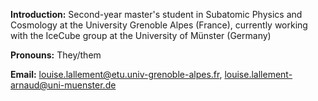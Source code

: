 **Introduction:** Second-year master's student in Subatomic Physics and Cosmology at the University Grenoble Alpes (France), currently working with the IceCube group at the University of Münster (Germany)

**Pronouns:** They/them  

**Email:** louise.lallement@etu.univ-grenoble-alpes.fr, louise.lallement-arnaud@uni-muenster.de
